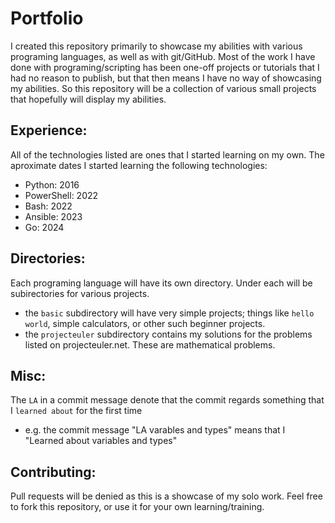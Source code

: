 # Portfolio
I created this repository primarily to showcase my abilities with various programing languages, as well as with git/GitHub. Most of the work I have done with programing/scripting has been one-off projects or tutorials that I had no reason to publish, but that then means I have no way of showcasing my abilities. So this repository will be a collection of various small projects that hopefully will display my abilities.  

## Experience:
All of the technologies listed are ones that I started learning on my own.
The aproximate dates I started learning the following technologies:
- Python: 2016
- PowerShell: 2022
- Bash: 2022
- Ansible: 2023
- Go: 2024

## Directories:
Each programing language will have its own directory. Under each will be subirectories for various projects.
- the `basic` subdirectory will have very simple projects; things like `hello world`, simple calculators, or other such beginner projects.
- the `projecteuler` subdirectory contains my solutions for the problems listed on projecteuler.net. These are mathematical problems. 

## Misc:
The `LA` in a commit message denote that the commit regards something that I `learned about` for the first time
- e.g. the commit message "LA varables and types" means that I "Learned about variables and types"

## Contributing:
Pull requests will be denied as this is a showcase of my solo work. 
Feel free to fork this repository, or use it for your own learning/training.